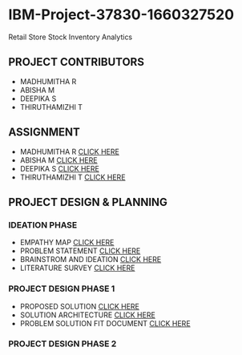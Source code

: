 # IBM-Project-37830-1660327520
Retail Store Stock Inventory Analytics

## PROJECT CONTRIBUTORS
- MADHUMITHA R
- ABISHA M
- DEEPIKA S
- THIRUTHAMIZHI T


## ASSIGNMENT
- MADHUMITHA R [CLICK HERE](https://github.com/IBM-EPBL/IBM-Project-37830-1660327520/tree/main/Assignment/Team%20Lead%20-%20Madhumitha)
- ABISHA M [CLICK HERE](https://github.com/IBM-EPBL/IBM-Project-37830-1660327520/tree/main/Assignment/Team%20Member%201%20-%20Abisha)
- DEEPIKA S [CLICK HERE](https://github.com/IBM-EPBL/IBM-Project-37830-1660327520/tree/main/Assignment/Team%20Member%202%20-%20Deepika)
- THIRUTHAMIZHI T [CLICK HERE](https://github.com/IBM-EPBL/IBM-Project-37830-1660327520/tree/main/Assignment/Team%20Member%203%20-%20Thiruthamizhi)

## PROJECT DESIGN & PLANNING
 ### IDEATION PHASE
 - EMPATHY MAP [CLICK HERE](https://github.com/IBM-EPBL/IBM-Project-37830-1660327520/blob/main/Project%20Design%20%26%20Planning/Ideation%20Phase/Empathy%20Map%20Canvas.pdf)
 - PROBLEM STATEMENT [CLICK HERE](https://github.com/IBM-EPBL/IBM-Project-37830-1660327520/blob/main/Project%20Design%20%26%20Planning/Ideation%20Phase/Problem%20Statement.pdf)
 - BRAINSTROM AND IDEATION [CLICK HERE](https://github.com/IBM-EPBL/IBM-Project-37830-1660327520/blob/main/Project%20Design%20%26%20Planning/Ideation%20Phase/Brainstorming%20-%20Ideas.pdf)
 - LITERATURE SURVEY [CLICK HERE](https://github.com/IBM-EPBL/IBM-Project-37830-1660327520/blob/main/Project%20Design%20%26%20Planning/Ideation%20Phase/Literature%20Survey.pdf)
### PROJECT DESIGN PHASE 1
- PROPOSED SOLUTION [CLICK HERE](https://github.com/IBM-EPBL/IBM-Project-37830-1660327520/blob/main/Project%20Design%20%26%20Planning/Project%20Design%20Phase%201/Proposed%20Solution.pdf)
- SOLUTION ARCHITECTURE [CLICK HERE](https://github.com/IBM-EPBL/IBM-Project-37830-1660327520/blob/main/Project%20Design%20%26%20Planning/Project%20Design%20Phase%201/Solution%20Architecture.pdf)
- PROBLEM SOLUTION FIT DOCUMENT [CLICK HERE](https://github.com/IBM-EPBL/IBM-Project-37830-1660327520/blob/main/Project%20Design%20%26%20Planning/Project%20Design%20Phase%201/Problem_Solutiuon_Fit_Document.pdf)
### PROJECT DESIGN PHASE 2
